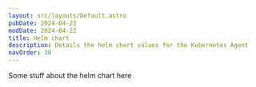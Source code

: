 ```yaml
---
layout: src/layouts/Default.astro
pubDate: 2024-04-22
modDate: 2024-04-22
title: Helm chart
description: Details the helm chart values for the Kubernetes Agent
navOrder: 30
---
```


Some stuff about the helm chart here